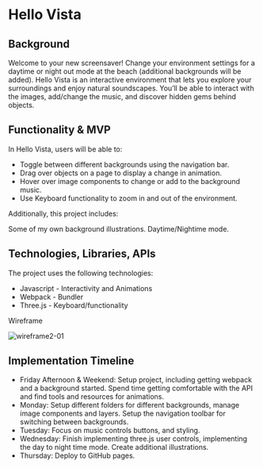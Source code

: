 # Hello Vista

## Background

Welcome to your new screensaver! Change your environment settings for a daytime or night out mode at the beach (additional backgrounds will be added). Hello Vista is an interactive environment that lets you explore your surroundings and enjoy natural soundscapes. You’ll be able to interact with the images, add/change the music, and discover hidden gems behind objects.

## Functionality & MVP

In Hello Vista, users will be able to:

* Toggle between different backgrounds using the navigation bar.
* Drag over objects on a page to display a change in animation.
* Hover over image components to change or add to the background music.
* Use Keyboard functionality to zoom in and out of the environment.

Additionally, this project includes:

Some of my own background illustrations.
Daytime/Nightime mode.

## Technologies, Libraries, APIs

The project uses the following technologies:
* Javascript - Interactivity and Animations
* Webpack - Bundler
* Three.js - Keyboard/functionality

Wireframe

![wireframe2-01](https://user-images.githubusercontent.com/73863913/170695999-7069975d-8972-4872-80ac-f35427e5208a.jpg)


## Implementation Timeline

* Friday Afternoon & Weekend: Setup project, including getting webpack and a background started. Spend time getting comfortable with the API and find tools and resources for animations.
* Monday: Setup different folders for different backgrounds, manage image components and layers. Setup the navigation toolbar for switching between backgrounds.
* Tuesday: Focus on music controls buttons, and styling.
* Wednesday: Finish implementing three.js user controls, implementing the day to night time mode. Create additional illustrations.
* Thursday: Deploy to GitHub pages.
